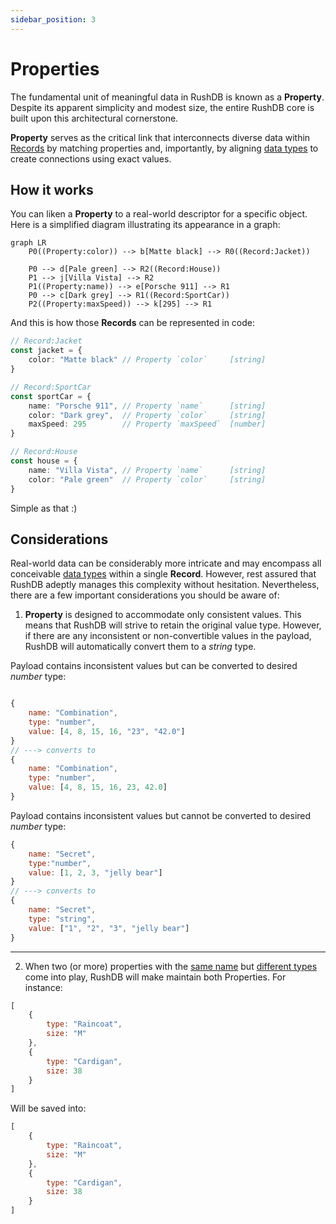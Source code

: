 ```yaml
---
sidebar_position: 3
---
```

# Properties


The fundamental unit of meaningful data in RushDB is known as a **Property**. Despite its apparent simplicity and 
modest size, the entire RushDB core is built upon this architectural cornerstone.

**Property** serves as the critical link that interconnects diverse data within [Records](/basic-concepts/records) 
by matching properties and, importantly, by aligning [data types](/advanced/data-types) to create 
connections using exact values.


## How it works

You can liken a **Property** to a real-world descriptor for a specific object.
Here is a simplified diagram illustrating its appearance in a graph:

```mermaid
graph LR
    P0((Property:color)) --> b[Matte black] --> R0((Record:Jacket))
    
    P0 --> d[Pale green] --> R2((Record:House))
    P1 --> j[Villa Vista] --> R2
    P1((Property:name)) --> e[Porsche 911] --> R1
    P0 --> c[Dark grey] --> R1((Record:SportCar))
    P2((Property:maxSpeed)) --> k[295] --> R1
```

And this is how those **Records** can be represented in code:

```typescript
// Record:Jacket
const jacket = {
    color: "Matte black" // Property `color`     [string]
}   

// Record:SportCar
const sportCar = {
    name: "Porsche 911", // Property `name`      [string]
    color: "Dark grey",  // Property `color`     [string]
    maxSpeed: 295        // Property `maxSpeed`  [number]
}

// Record:House
const house = {
    name: "Villa Vista", // Property `name`      [string]
    color: "Pale green"  // Property `color`     [string]
}
```

Simple as that :) 

## Considerations

Real-world data can be considerably more intricate and may encompass all conceivable 
[data types](/advanced/data-types) within a single **Record**. 
However, rest assured that RushDB adeptly manages this complexity without hesitation. Nevertheless, there are a few 
important considerations you should be aware of:

1. **Property** is designed to accommodate only consistent values. This means that RushDB will strive to retain the 
original value type. However, if there are any inconsistent or non-convertible values in the payload, RushDB will 
automatically convert them to a _string_ type.


Payload contains inconsistent values but can be converted to desired _number_ type:
```js

{
    name: "Combination",
    type: "number",    
    value: [4, 8, 15, 16, "23", "42.0"]
} 
// ---> converts to
{
    name: "Combination",
    type: "number",
    value: [4, 8, 15, 16, 23, 42.0]
}
```

Payload contains inconsistent values but cannot be converted to desired _number_ type:
```js
{
    name: "Secret",
    type:"number",
    value: [1, 2, 3, "jelly bear"]
}
// ---> converts to
{
    name: "Secret",
    type: "string",
    value: ["1", "2", "3", "jelly bear"]
}
```

--- 

2. When two (or more) properties with the <u>same name</u> but <u>different types</u> come into play, RushDB will make 
maintain both Properties. For instance:

```js
[
    {
        type: "Raincoat",
        size: "M"
    }, 
    { 
        type: "Cardigan",
        size: 38
    }
]
```

Will be saved into:
```js
[
    {
        type: "Raincoat",
        size: "M"
    },
    {
        type: "Cardigan",
        size: 38
    }
]
```
